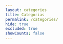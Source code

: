 ```yaml
---
layout: categories
title: Categorias
permalink: /categories/
hide: true
excluded: true
showCounts: false
---
```

